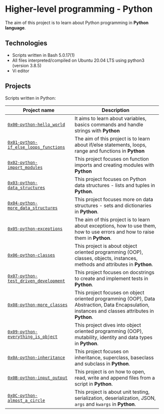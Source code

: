 # Higher-level programming - Python

The aim of this project is to learn about Python programming in **Python language**.

## Technologies
* Scripts written in Bash 5.0.17(1)
* All files interpreted/compiled on Ubuntu 20.04 LTS using python3 (version 3.8.5)
* Vi editor

## Projects
Scripts written in Python:

| Project name | Description |
| ------------ | ----------- |
| [`0x00-python-hello_world`](https://github.com/risecodesleep/alx-higher_level_programming/tree/master/0x00-python-hello_world) | It aims to learn about variables, basics commands and handle strings with **Python** |
| [`0x01-python-if_else_loops_functions`](https://github.com/risecodesleep/alx-higher_level_programming/tree/master/0x01-python-if_else_loops_functions) | The aim of this project is to learn about if/else statements, loops, range and functions in **Python** |
| [`0x02-python-import_modules`](https://github.com/risecodesleep/alx-higher_level_programming/tree/master/0x02-python-import_modules) | This project focuses on function imports and creating modules with **Python** |
| [`0x03-python-data_structures`](https://github.com/risecodesleep/alx-higher_level_programming/tree/master/0x03-python-data_structures) | This project focuses on Python data structures - lists and tuples in **Python**. |
| [`0x04-python-more_data_structures`](https://github.com/risecodesleep/alx-higher_level_programming/tree/master/0x04-python-more_data_structures) | This project focuses more on data structures - sets and dictionaries in **Python**. |
| [`0x05-python-exceptions`](https://github.com/risecodesleep/alx-higher_level_programming/tree/master/0x05-python-exceptions) | The aim of this project is to learn about exceptions, how to use them, how to use errors and how to raise them in **Python**. |
| [`0x06-python-classes`](https://github.com/risecodesleep/alx-higher_level_programming/tree/master/0x06-python-classes) | This project is about object oriented programming (OOP), classes, objects, instances, methods and attributes in **Python**. |
| [`0x07-python-test_driven_development`](https://github.com/risecodesleep/alx-higher_level_programming/tree/master/0x07-python-test_driven_development) | This project focuses on docstrings to create and implement tests in **Python**. |
| [`0x08-python-more_classes`](https://github.com/risecodesleep/alx-higher_level_programming/tree/master/0x08-python-more_classes) | This project focuses on object oriented programming (OOP), Data Abstraction, Data Encapsulation, instances and classes attributes in **Python**. |
| [`0x09-python-everything_is_object`](https://github.com/risecodesleep/alx-higher_level_programming/tree/master/0x09-python-everything_is_object) | This project dives into object oriented programming (OOP), mutability, identity and data types in **Python**. |
| [`0x0A-python-inheritance`](https://github.com/risecodesleep/alx-higher_level_programming/tree/master/0x0A-python-inheritance) | This project focuses on inheritance, superclass, baseclass and subclass in **Python**. |
| [`0x0B-python-input_output`](https://github.com/risecodesleep/alx-higher_level_programming/tree/master/0x0B-python-input_output) | This project is on how to open, read, write and append files from a script in **Python**. |
| [`0x0C-python-almost_a_circle`](https://github.com/risecodesleep/alx-higher_level_programming/tree/master/0x0C-python-almost_a_circle) | This project is about unit testing, serialization, deserialization, JSON, `args` and `kwargs` in **Python**. |
